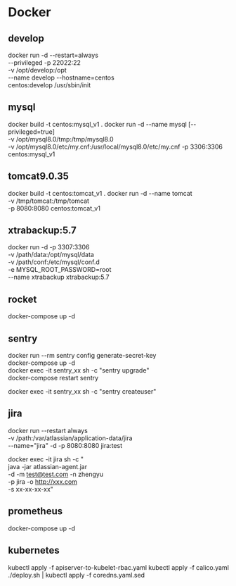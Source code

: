 # Docker

## develop
docker run -d --restart=always \
--privileged -p 22022:22 \
-v /opt/develop:/opt \
--name develop --hostname=centos \
centos:develop /usr/sbin/init

## mysql
docker build -t centos:mysql_v1 .
docker run -d --name mysql [--privileged=true] \
-v /opt/mysql8.0/tmp:/tmp/mysql8.0 \
-v /opt/mysql8.0/etc/my.cnf:/usr/local/mysql8.0/etc/my.cnf
-p 3306:3306 centos:mysql_v1

## tomcat9.0.35
docker build -t centos:tomcat_v1 .
docker run -d --name tomcat \
-v /tmp/tomcat:/tmp/tomcat \
-p 8080:8080 centos:tomcat_v1

## xtrabackup:5.7
docker run -d -p 3307:3306 \
-v /path/data:/opt/mysql/data \
-v /path/conf:/etc/mysql/conf.d \
-e MYSQL_ROOT_PASSWORD=root \
--name xtrabackup xtrabackup:5.7

## rocket
docker-compose up -d

## sentry
docker run --rm sentry config generate-secret-key \
docker-compose up -d \
docker exec -it sentry_xx sh -c "sentry upgrade" \
docker-compose restart sentry 

docker exec -it sentry_xx sh -c "sentry createuser" 

## jira
docker run --restart always \
-v /path:/var/atlassian/application-data/jira \
--name="jira" -d -p 8080:8080 jira:test

docker exec -it jira sh -c " \
java -jar atlassian-agent.jar \
-d -m test@test.com -n zhengyu \
-p jira -o http://xxx.com \
-s xx-xx-xx-xx"

## prometheus
docker-compose up -d

## kubernetes
kubectl apply -f apiserver-to-kubelet-rbac.yaml
kubectl apply -f calico.yaml
./deploy.sh | kubectl apply -f coredns.yaml.sed
